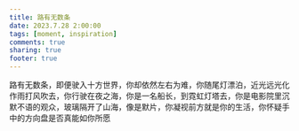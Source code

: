```yaml
---
title: 路有无数条
date: 2023.7.28 2:00:00
tags: [moment, inspiration]
comments: true
sharing: true
footer: true
---
```

路有无数条，即便驶入十方世界，你却依然左右为难，你随尾灯漂泊，近光远光化作雨打风吹去，你行驶在夜之海，你是一名船长，到霓虹灯塔去，你是电影院里沉默不语的观众，玻璃隔开了山海，像是默片，你凝视前方就是你的生活，你怀疑手中的方向盘是否真能如你所愿

